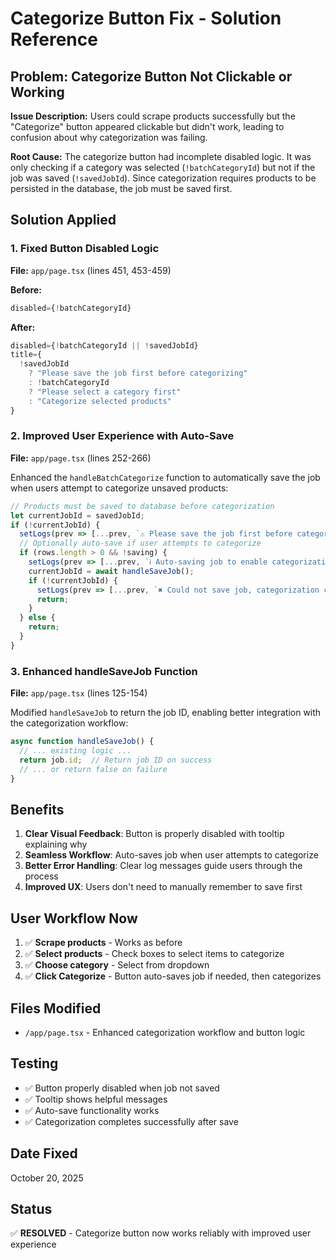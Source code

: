 # Categorize Button Fix - Solution Reference

## Problem: Categorize Button Not Clickable or Working

**Issue Description:** 
Users could scrape products successfully but the "Categorize" button appeared clickable but didn't work, leading to confusion about why categorization was failing.

**Root Cause:** 
The categorize button had incomplete disabled logic. It was only checking if a category was selected (`!batchCategoryId`) but not if the job was saved (`!savedJobId`). Since categorization requires products to be persisted in the database, the job must be saved first.

## Solution Applied

### 1. Fixed Button Disabled Logic
**File:** `app/page.tsx` (lines 451, 453-459)

**Before:**
```jsx
disabled={!batchCategoryId}
```

**After:**
```jsx
disabled={!batchCategoryId || !savedJobId}
title={
  !savedJobId 
    ? "Please save the job first before categorizing" 
    : !batchCategoryId 
    ? "Please select a category first" 
    : "Categorize selected products"
}
```

### 2. Improved User Experience with Auto-Save
**File:** `app/page.tsx` (lines 252-266)

Enhanced the `handleBatchCategorize` function to automatically save the job when users attempt to categorize unsaved products:

```jsx
// Products must be saved to database before categorization
let currentJobId = savedJobId;
if (!currentJobId) {
  setLogs(prev => [...prev, `⚠ Please save the job first before categorizing products`]);
  // Optionally auto-save if user attempts to categorize
  if (rows.length > 0 && !saving) {
    setLogs(prev => [...prev, `ℹ Auto-saving job to enable categorization...`]);
    currentJobId = await handleSaveJob();
    if (!currentJobId) {
      setLogs(prev => [...prev, `✖ Could not save job, categorization cancelled`]);
      return;
    }
  } else {
    return;
  }
}
```

### 3. Enhanced handleSaveJob Function
**File:** `app/page.tsx` (lines 125-154)

Modified `handleSaveJob` to return the job ID, enabling better integration with the categorization workflow:

```jsx
async function handleSaveJob() {
  // ... existing logic ...
  return job.id;  // Return job ID on success
  // ... or return false on failure
}
```

## Benefits

1. **Clear Visual Feedback**: Button is properly disabled with tooltip explaining why
2. **Seamless Workflow**: Auto-saves job when user attempts to categorize
3. **Better Error Handling**: Clear log messages guide users through the process
4. **Improved UX**: Users don't need to manually remember to save first

## User Workflow Now

1. ✅ **Scrape products** - Works as before
2. ✅ **Select products** - Check boxes to select items to categorize  
3. ✅ **Choose category** - Select from dropdown
4. ✅ **Click Categorize** - Button auto-saves job if needed, then categorizes

## Files Modified
- `/app/page.tsx` - Enhanced categorization workflow and button logic

## Testing
- ✅ Button properly disabled when job not saved
- ✅ Tooltip shows helpful messages
- ✅ Auto-save functionality works
- ✅ Categorization completes successfully after save

## Date Fixed
October 20, 2025

## Status
✅ **RESOLVED** - Categorize button now works reliably with improved user experience
